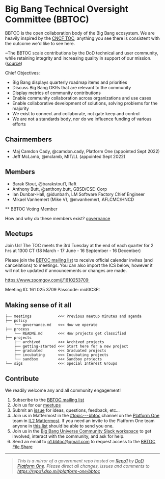 # Big Bang Technical Oversight Committee (BBTOC)

BBTOC is the open collaboration body of the Big Bang ecosystem. We are heavily inspired by the [CNCF TOC](https://github.com/cncf/toc); anything you see there is consistent with the outcome we'd like to see here.

\~The BBTOC scale contributions by the DoD technical and user community, while retaining integrity and increasing quality in support of our mission. ([source](https://github.com/cncf/toc/blob/master/sigs/README.md))

Chief Objectives:

- Big Bang displays quarterly roadmap items and priorities
- Discuss Big Bang OKRs that are relevant to the community
- Display metrics of community contributions
- Enable community collaboration across organizations and use cases
- Enable collaborative development of solutions, solving problems for the majority
- We exist to connect and collaborate, not gate keep and control
- We are not a standards body, nor do we influence funding of various efforts

## Chairmembers

- Maj Camdon Cady, @camdon.cady, Platform One (appointed Sept 2022)
- Jeff McLamb, @mclamb, MIT/LL (appointed Sept 2022)

## Members

- Barak Stout, @barakstout1, Raft
- Anthony Butt, @anthony.butt, GBSD/CSE-Corp
- Ian Dunbar-Hall, @idunbarh, LM Software Factory Chief Engineer
- Mikael Vanhemert (Mike V), @mvanhemert, AFLCMC/HNCD

** BBTOC Voting Member

How and why do these members exist? [governance](policy/governance.md)

## Meetups

Join Us! The TOC meets the 3rd Tuesday at the end of each quarter for 2 hrs at 1300 CT (18 March - 17 June - 16 September - 16 December)

Please join the [BBTOC mailing list](aflcmc.hncx.platformonebigbang@us.af.mil) to receive official calendar invites (and cancelations) to meetings. You can also import the ICS below, however it will not be updated if announcements or changes are made.

https://www.zoomgov.com/j/1610253709 

Meeting ID: 161 025 3709
Passcode: mid0C3Ft 


## Making sense of it all

```
├── meetings            <<< Previous meetup minutes and agenda
├── policy
    └── governance.md   <<< How we operate
├── process
    └── README.md       <<< How projects get classified
├── projects
    ├── archived        <<< Archived projects
    ├── getting-started <<< Start here for a new project
    ├── graduated       <<< Graduated projects
    ├── incubating      <<< Incubating projects
    └── sandbox         <<< Sandbox projects
└── sigs                <<< Special Interest Groups
```

## Contribute

We readily welcome any and all community engagement!

1. Subscribe to the [BBTOC mailing list](aflcmc.hncx.platformonebigbang@us.af.mil) 
2. Join us for our [meetups](#meetups)
3. Submit an [issue](https://repo1.dso.mil/platform-one/bbtoc/-/issues/new) for ideas, questions, feedback, etc...
4. Join us in Mattermost in the [#topic---bbtoc](https://chat.il2.dso.mil/platform-one/channels/topic---bbtoc) channel on the [Platform One](https://chat.il2.dso.mil/platform-one) team in [IL2 Mattermost](https://chat.il2.dso.mil). If you need an invite to the Platform One team anyone in [this list](https://repo1.dso.mil/platform-one/bbtoc/-/graphs/master) should be able to send you one.
5. Join us in the [Big Bang Universe Community Slack workspace](https://join.slack.com/t/bigbanguniver-ft39451/shared_invite/zt-21zrvwacw-zoionTAz0UdzVbjnAFSnDw) to get involved, interact with the community, and ask for help.
6. Send an email to p1.bbtoc@gmail.com to request access to the [BBTOC File Share](https://kiteworks.ll.mit.edu/w/f-2ffffa79-5467-4ff7-bc5b-b69793bebef4)

---

> _This is a mirror of a government repo hosted on [Repo1](https://repo1.dso.mil/) by [DoD Platform One](http://p1.dso.mil/).  Please direct all changes, issues and comments to <https://repo1.dso.mil/platform-one/bbtoc>_
